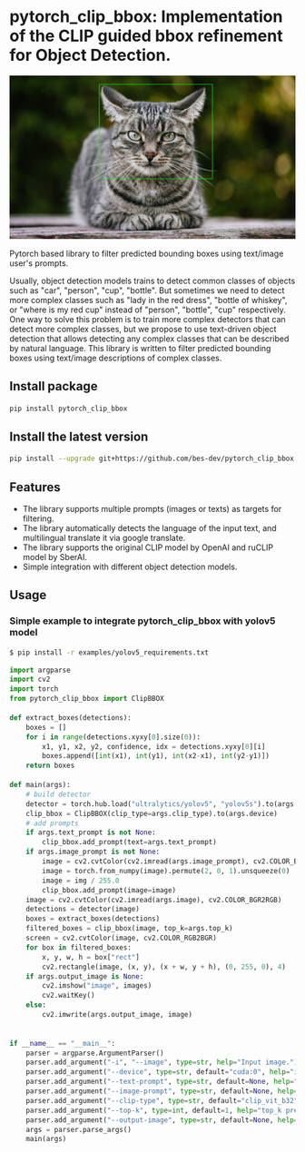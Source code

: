 # pytorch_clip_bbox: Implementation of the CLIP guided bbox refinement for Object Detection.

<p align="center">
  <img src="resources/preds.jpg"/>
</p>

Pytorch based library to filter predicted bounding boxes using text/image user's prompts.

Usually, object detection models trains to detect common classes of objects such as "car", "person", "cup", "bottle".
But sometimes we need to detect more complex classes such as "lady in the red dress", "bottle of whiskey", or "where is my red cup" instead of "person", "bottle", "cup" respectively.
One way to solve this problem is to train more complex detectors that can detect more complex classes,
but we propose to use text-driven object detection that allows detecting any complex classes that can be described by natural language.
This library is written to filter predicted bounding boxes using text/image descriptions of complex classes.

## Install package

```bash
pip install pytorch_clip_bbox
```

## Install the latest version

```bash
pip install --upgrade git+https://github.com/bes-dev/pytorch_clip_bbox.git
```

## Features
- The library supports multiple prompts (images or texts) as targets for filtering.
- The library automatically detects the language of the input text, and multilingual translate it via google translate.
- The library supports the original CLIP model by OpenAI and ruCLIP model by SberAI.
- Simple integration with different object detection models.

## Usage

### Simple example to integrate pytorch_clip_bbox with yolov5 model

```bash
$ pip install -r examples/yolov5_requirements.txt
```

```python
import argparse
import cv2
import torch
from pytorch_clip_bbox import ClipBBOX

def extract_boxes(detections):
    boxes = []
    for i in range(detections.xyxy[0].size(0)):
        x1, y1, x2, y2, confidence, idx = detections.xyxy[0][i]
        boxes.append([int(x1), int(y1), int(x2-x1), int(y2-y1)])
    return boxes

def main(args):
    # build detector
    detector = torch.hub.load("ultralytics/yolov5", "yolov5s").to(args.device)
    clip_bbox = ClipBBOX(clip_type=args.clip_type).to(args.device)
    # add prompts
    if args.text_prompt is not None:
        clip_bbox.add_prompt(text=args.text_prompt)
    if args.image_prompt is not None:
        image = cv2.cvtColor(cv2.imread(args.image_prompt), cv2.COLOR_BGR2RGB)
        image = torch.from_numpy(image).permute(2, 0, 1).unsqueeze(0)
        image = img / 255.0
        clip_bbox.add_prompt(image=image)
    image = cv2.cvtColor(cv2.imread(args.image), cv2.COLOR_BGR2RGB)
    detections = detector(image)
    boxes = extract_boxes(detections)
    filtered_boxes = clip_bbox(image, top_k=args.top_k)
    screen = cv2.cvtColor(image, cv2.COLOR_RGB2BGR)
    for box in filtered_boxes:
        x, y, w, h = box["rect"]
        cv2.rectangle(image, (x, y), (x + w, y + h), (0, 255, 0), 4)
    if args.output_image is None:
        cv2.imshow("image", images)
        cv2.waitKey()
    else:
        cv2.imwrite(args.output_image, image)


if __name__ == "__main__":
    parser = argparse.ArgumentParser()
    parser.add_argument("-i", "--image", type=str, help="Input image.")
    parser.add_argument("--device", type=str, default="cuda:0", help="inference device.")
    parser.add_argument("--text-prompt", type=str, default=None, help="Text prompt.")
    parser.add_argument("--image-prompt", type=str, default=None, help="Image prompt.")
    parser.add_argument("--clip-type", type=str, default="clip_vit_b32", help="Type of CLIP model [ruclip, clip_vit_b32, clip_vit_b16].")
    parser.add_argument("--top-k", type=int, default=1, help="top_k predictions will be returned.")
    parser.add_argument("--output-image", type=str, default=None, help="Output image name.")
    args = parser.parse_args()
    main(args)
```